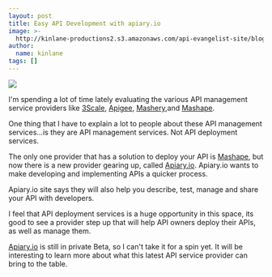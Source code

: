 ```yaml
---
layout: post
title: Easy API Development with apiary.io
image: >-
  http://kinlane-productions2.s3.amazonaws.com/api-evangelist-site/blog/apiary-io-logo.png
author:
  name: kinlane
tags: []
---
```

[![](http://kinlane-productions2.s3.amazonaws.com/api-service-providers/apiary/apiary-io-logo.png)](http://apiary.io/ "Apiary.io")

I'm spending a lot of time lately evaluating the various API management service providers like [3Scale](/serviceproviders/3scale.php "3Scale"), [Apigee](/serviceproviders/apigee.php "Apigee"), [Mashery](/serviceproviders/mashery.php "Mashery"),and [Mashape](/serviceproviders/mashape.php "Mashape").

One thing that I have to explain a lot to people about these API management services…is they are API management services. Not API deployment services.

The only one provider that has a solution to deploy your API is [Mashape](/serviceproviders/mashape.php "Mashape"), but now there is a new provider gearing up, called [Apiary.io](http://apiary.io/ "Apiary.io"). Apiary.io wants to make developing and implementing APIs a quicker process.

Apiary.io site says they will also help you describe, test, manage and share your API with developers.

I feel that API deployment services is a huge opportunity in this space, its good to see a provider step up that will help API owners deploy their APIs, as well as manage them.

[Apiary.io](http://apiary.io/ "Apiary.io") is still in private Beta, so I can't take it for a spin yet. It will be interesting to learn more about what this latest API service provider can bring to the table.